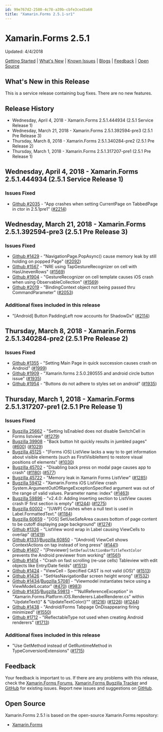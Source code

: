 ```yaml
---
id: 99e767d2-2580-4c78-a39b-cbfe3ced3a60
title: "Xamarin.Forms 2.5.1-sr1"
---
```


# Xamarin.Forms 2.5.1

Updated: 4/4/2018

[Getting Started](https://docs.microsoft.com/xamarin/xamarin-forms/get-started/installation) | [What's New](#whats-new-in-this-release) | [Known Issues](#known-issues) | [Blogs](https://blog.xamarin.com/tag/xamarin-forms/) | [Feedback](#feedback) | [Open Source](#open-source)

## What's New in this Release

This is a service release containing bug fixes. There are no new features.

## Release History

* Wednesday, April 4, 2018 - Xamarin.Forms 2.5.1.444934 (2.5.1 Service Release 1)
* Wednesday, March 21, 2018 - Xamarin.Forms 2.5.1.392594-pre3 (2.5.1 Pre Release 3)
* Thursday, March 8, 2018 - Xamarin.Forms 2.5.1.340284-pre2 (2.5.1 Pre Release 2)
* Thursday, March 1, 2018 - Xamarin.Forms 2.5.1.317207-pre1 (2.5.1 Pre Release 1)


## Wednesday, April 4, 2018 - Xamarin.Forms 2.5.1.444934 (2.5.1 Service Release 1)

### Issues Fixed

* [Github #2035](https://github.com/xamarin/Xamarin.Forms/issues/2035) - "App crashes when setting CurrentPage on TabbedPage in ctor in 2.5.1pre1" ([#2214](https://github.com/xamarin/Xamarin.Forms/pull/2214))


## Wednesday, March 21, 2018 - Xamarin.Forms 2.5.1.392594-pre3 (2.5.1 Pre Release 3)

### Issues Fixed

* [Github #1429](https://github.com/xamarin/Xamarin.Forms/issues/1429) - "NavigationPage.PopAsync() cause memory leak by still holding on popped Page" ([#2092](https://github.com/xamarin/Xamarin.Forms/pull/2092))
* [Github #1567](https://github.com/xamarin/Xamarin.Forms/issues/1567) - "NRE using TapGestureRecognizer on cell with HasUnevenRows" ([#1569](https://github.com/xamarin/Xamarin.Forms/pull/1569))
* [Github #1904](https://github.com/xamarin/Xamarin.Forms/issues/1904) - "GestureRecognizer on cell template causes iOS crash when using ObservableCollection" ([#1569](https://github.com/xamarin/Xamarin.Forms/pull/1569))
* [Github #2019](https://github.com/xamarin/Xamarin.Forms/issues/2019) - "BindingContext object not being passed thru CommandParameter" ([#2053](https://github.com/xamarin/Xamarin.Forms/pull/2053))

### Additional fixes included in this release

* "[Android] Button PaddingLeft now accounts for ShadowDx" ([#2114](https://github.com/xamarin/Xamarin.Forms/pull/2114))


## Thursday, March 8, 2018 - Xamarin.Forms 2.5.1.340284-pre2 (2.5.1 Pre Release 2)

### Issues Fixed

* [Github #1355](https://github.com/xamarin/Xamarin.Forms/issues/1355) - "Setting Main Page in quick succession causes crash on Android" ([#1999](https://github.com/xamarin/Xamarin.Forms/pull/1999))
* [Github #1909](https://github.com/xamarin/Xamarin.Forms/issues/1909) - "Xamarin.forms 2.5.0.280555 and android circle button issue" ([#1935](https://github.com/xamarin/Xamarin.Forms/pull/1935))
* [Github #1954](https://github.com/xamarin/Xamarin.Forms/issues/1954) - "Buttons do not adhere to styles set on android" ([#1935](https://github.com/xamarin/Xamarin.Forms/pull/1935))


## Thursday, March 1, 2018 - Xamarin.Forms 2.5.1.317207-pre1 (2.5.1 Pre Release 1)

### Issues Fixed

* [Bugzilla 25662](https://bugzilla.xamarin.com/show_bug.cgi?id=25662) - "Setting IsEnabled does not disable SwitchCell in Forms listview" ([#1279](https://github.com/xamarin/Xamarin.Forms/pull/1279))
* [Bugzilla 39908](https://bugzilla.xamarin.com/show_bug.cgi?id=39908) - "Back button hit quickly results in jumbled pages" ([#600](https://github.com/xamarin/Xamarin.Forms/pull/600)) ([#1029](https://github.com/xamarin/Xamarin.Forms/pull/1029))
* [Bugzilla 45125](https://bugzilla.xamarin.com/show_bug.cgi?id=45125) - "[Forms iOS] ListView lacks a way to to get information about visible elements (such as FirstVisibleItem) to restore visual positions of elements" ([#1030](https://github.com/xamarin/Xamarin.Forms/pull/1030))
* [Bugzilla 45702](https://bugzilla.xamarin.com/show_bug.cgi?id=45702) - "Disabling back press on modal page causes app to crash" ([#1180](https://github.com/xamarin/Xamarin.Forms/pull/1180)) ([#577](https://github.com/xamarin/Xamarin.Forms/pull/577))
* [Bugzilla 45722](https://bugzilla.xamarin.com/show_bug.cgi?id=45722) - "Memory leak in Xamarin Forms ListView" ([#1285](https://github.com/xamarin/Xamarin.Forms/pull/1285))
* [Bugzilla 59412](https://bugzilla.xamarin.com/show_bug.cgi?id=59412) - "Xamarin.Forms iOS ListView crash System.ArgumentOutOfRangeExceptionSpecified argument was out of the range of valid values. Parameter name: index" ([#1463](https://github.com/xamarin/Xamarin.Forms/pull/1463))
* [Bugzilla 59896](https://bugzilla.xamarin.com/show_bug.cgi?id=59896) - "v2.4.0: Adding inserting section to ListView causes crash IF first section is empty" ([#1244](https://github.com/xamarin/Xamarin.Forms/pull/1244)) ([#1275](https://github.com/xamarin/Xamarin.Forms/pull/1275))
* [Bugzilla 60002](https://bugzilla.xamarin.com/show_bug.cgi?id=60002) - "[UWP] Crashes when a null text is used in Label.FormattedText." ([#1184](https://github.com/xamarin/Xamarin.Forms/pull/1184))
* [Bugzilla 60659](https://bugzilla.xamarin.com/show_bug.cgi?id=60659) - "[iOS] SetUseSafeArea causes bottom of page content to be cutoff displaying page background" ([#1274](https://github.com/xamarin/Xamarin.Forms/pull/1274))
* [Github #1326](https://github.com/xamarin/Xamarin.Forms/issues/1326) - "ListView word wrap in Label causing ViewCells to overlap" ([#1419](https://github.com/xamarin/Xamarin.Forms/pull/1419))
* [Github #1331](https://github.com/xamarin/Xamarin.Forms/issues/1331)/[Bugzilla 60850](https://bugzilla.xamarin.com/show_bug.cgi?id=60850) - "[Android] ViewCell shows ContextActions on tap instead of long press" ([#1441](https://github.com/xamarin/Xamarin.Forms/pull/1441))
* [Github #1407](https://github.com/xamarin/Xamarin.Forms/issues/1407) - "[Previewer] `SetDefaultActionBarTitleTextColor` prevents the Android previewer from working" ([#1561](https://github.com/xamarin/Xamarin.Forms/pull/1561))
* [Github #1414](https://github.com/xamarin/Xamarin.Forms/issues/1414) - "Crash on fast scrolling (re-use cells) Tableview  with edit objects like Entry/Date fields" ([#1513](https://github.com/xamarin/Xamarin.Forms/pull/1513))
* [Github #1424](https://github.com/xamarin/Xamarin.Forms/issues/1424) - "ViewCell - Specified CAST is not valid (iOS)" ([#1513](https://github.com/xamarin/Xamarin.Forms/pull/1513))
* [Github #1426](https://github.com/xamarin/Xamarin.Forms/issues/1426) - "SetHasNavigationBar screen height wrong" ([#1532](https://github.com/xamarin/Xamarin.Forms/pull/1532))
* [Github #1434](https://github.com/xamarin/Xamarin.Forms/issues/1434)/[Bugzilla 57081](https://bugzilla.xamarin.com/show_bug.cgi?id=57081) - "Viewmodel instantiates twice using a ViewModelLocator" ([#470](https://github.com/xamarin/Xamarin.Forms/pull/470)) ([#983](https://github.com/xamarin/Xamarin.Forms/pull/983))
* [Github #1435](https://github.com/xamarin/Xamarin.Forms/issues/1435)/[Bugzilla 59813](https://bugzilla.xamarin.com/show_bug.cgi?id=59813) - ""NullReferenceException" in "Xamarin.Forms.Platform.iOS.Renderers.LabelRenderer.cs" within "UpdateText()" & "UpdateTextColor()"" ([#1216](https://github.com/xamarin/Xamarin.Forms/pull/1216)) ([#1226](https://github.com/xamarin/Xamarin.Forms/pull/1226)) ([#1244](https://github.com/xamarin/Xamarin.Forms/pull/1244))
* [Github #1438](https://github.com/xamarin/Xamarin.Forms/issues/1438) - "Android/Forms Tabpage OnDisappearing firing minimized" ([#1550](https://github.com/xamarin/Xamarin.Forms/pull/1550))
* [Github #1712](https://github.com/xamarin/Xamarin.Forms/issues/1712) - "IReflectableType not used when creating Android renderers" ([#1713](https://github.com/xamarin/Xamarin.Forms/pull/1713))

### Additional fixes included in this release

* "Use GetMethod instead of GetRuntimeMethod in TypeConversionExtensions" ([#1715](https://github.com/xamarin/Xamarin.Forms/pull/1715))

  
## Feedback
<a name="feedback"></a>
Your feedback is important to us. If there are any problems with this release, check the [Xamarin.Forms Forums](https://forums.xamarin.com/categories/xamarin-forms-releases), [Xamarin.Forms Bugzilla Tracker](https://bugzilla.xamarin.com/describecomponents.cgi?product=Forms) and [GitHub](https://github.com/xamarin/Xamarin.Forms/issues) for existing issues. Report new issues and suggestions on [GitHub](https://github.com/xamarin/Xamarin.Forms/issues/new/).

## Open Source
<a name="open-source"></a>
Xamarin.Forms 2.5.1 is based on the open-source Xamarin.Forms repository:

* [Xamarin.Forms](https://github.com/xamarin/Xamarin.Forms)